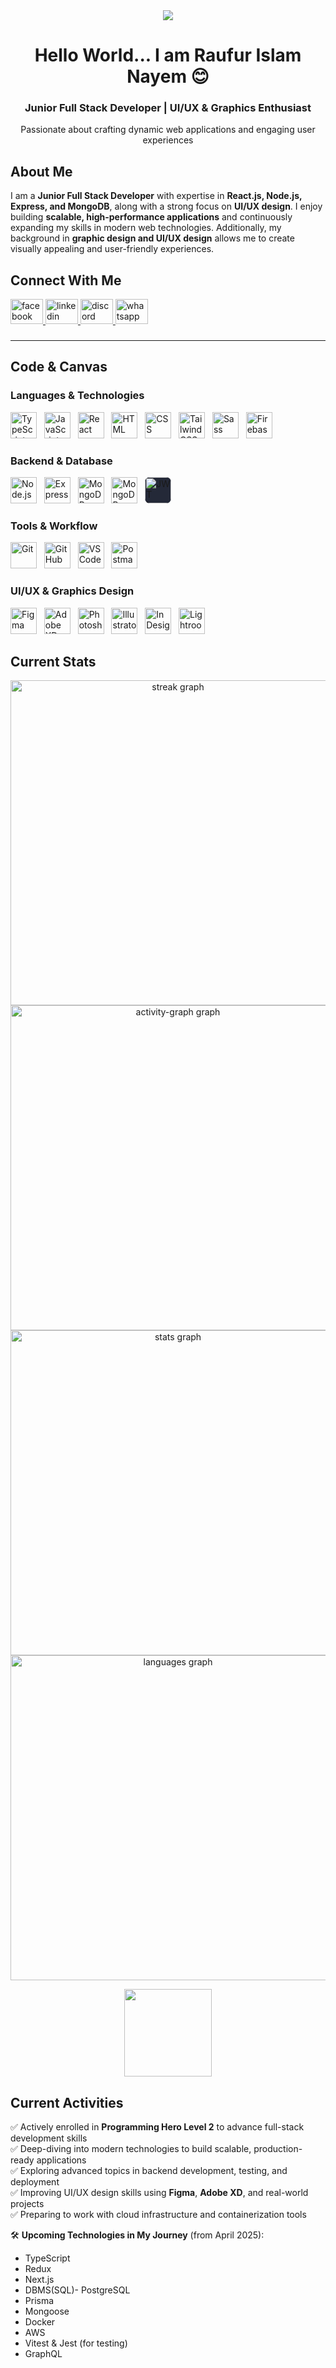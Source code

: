 <div align="center">
  <img height="auto" weight="100%" src="https://i.ibb.co.com/hRwy0dvk/github-banner-17.png" />
</div>

###

<h1 align="center">Hello World... I am Raufur Islam Nayem 😊</h1>
<h3 align="center">Junior Full Stack Developer | UI/UX & Graphics Enthusiast</h3>
<p align="center">Passionate about crafting dynamic web applications and engaging user experiences</p>

###

<h2 align="left">About Me</h2>

<p align="left">I am a <strong>Junior Full Stack Developer</strong> with expertise in <strong>React.js, Node.js, Express, and MongoDB</strong>, along with a strong focus on <strong>UI/UX design</strong>. I enjoy building <strong>scalable, high-performance applications</strong> and continuously expanding my skills in modern web technologies. Additionally, my background in <strong>graphic design and UI/UX design</strong> allows me to create visually appealing and user-friendly experiences. <br>
</p>

###

<h2 align="left">Connect With Me </h2>

<div align="left">
  <a href="https://web.facebook.com/raufurislam.nayem" target="_blank">
    <img src="https://raw.githubusercontent.com/maurodesouza/profile-readme-generator/master/src/assets/icons/social/facebook/default.svg" width="52" height="40" alt="facebook logo"  />
  </a>
  <a href="https://www.linkedin.com/in/raufur-islam-698030319/" target="_blank">
    <img src="https://raw.githubusercontent.com/maurodesouza/profile-readme-generator/master/src/assets/icons/social/linkedin/default.svg" width="52" height="40" alt="linkedin logo"  />
  </a>
<!--   <img src="https://raw.githubusercontent.com/maurodesouza/profile-readme-generator/master/src/assets/icons/social/discord/default.svg" -->
  <a href="https://discordapp.com/users/raufur6299" target="_blank">
<img src="https://raw.githubusercontent.com/maurodesouza/profile-readme-generator/master/src/assets/icons/social/discord/default.svg" width="52" height="40" alt="discord logo"  />
  </a>
  <a href="https://wa.me/+8801648068834" target="_blank">
    <img src="https://raw.githubusercontent.com/maurodesouza/profile-readme-generator/master/src/assets/icons/social/whatsapp/default.svg" width="52" height="40" alt="whatsapp logo"  />
  </a>
</div>

###

---

<h2 align="left">Code & Canvas</h2>

### **Languages & Technologies**

<p align="left">
  <img src="https://skillicons.dev/icons?i=typescript" height="42" alt="TypeScript" />&nbsp;&nbsp;
  <img src="https://skillicons.dev/icons?i=js" height="42" alt="JavaScript" />&nbsp;&nbsp;
  <img src="https://skillicons.dev/icons?i=react" height="42" alt="React" />&nbsp;&nbsp;
  <img src="https://skillicons.dev/icons?i=html" height="42" alt="HTML" />&nbsp;&nbsp;
  <img src="https://skillicons.dev/icons?i=css" height="42" alt="CSS" />&nbsp;&nbsp;
  <img src="https://skillicons.dev/icons?i=tailwindcss" height="42" alt="Tailwind CSS" />&nbsp;&nbsp;
  <img src="https://skillicons.dev/icons?i=sass" height="42" alt="Sass" />&nbsp;&nbsp;
  <img src="https://skillicons.dev/icons?i=firebase" height="42" alt="Firebase" />
</p>

### **Backend & Database**

<p align="left">
  <img src="https://skillicons.dev/icons?i=nodejs" height="42" alt="Node.js" />&nbsp;&nbsp;
  <img src="https://skillicons.dev/icons?i=express" height="42" alt="Express" />&nbsp;&nbsp;
  <img src="https://skillicons.dev/icons?i=mongodb" height="42" alt="MongoDB" />&nbsp;&nbsp;
  <img src="https://skillicons.dev/icons?i=postgres" height="42" alt="MongoDB" />&nbsp;&nbsp;
  <!-- <img src="https://skillicons.dev/icons?i=prisma" height="42" alt="MongoDB" />&nbsp;&nbsp; -->
  <img style="background:#242938; border-radius:8px;" src="https://img.icons8.com/?size=96&id=rHpveptSuwDz&format=png" height="42" alt="JWT logo" />
</p>

### **Tools & Workflow**

<!-- ### **DevOps & Tools** -->

<p align="left">
  <img src="https://skillicons.dev/icons?i=git" height="42" alt="Git" />&nbsp;&nbsp;
  <img src="https://skillicons.dev/icons?i=github" height="42" alt="GitHub" />&nbsp;&nbsp;
  <img src="https://skillicons.dev/icons?i=vscode" height="42" alt="VS Code" />&nbsp;&nbsp;
  <img src="https://skillicons.dev/icons?i=postman" height="42" alt="Postman" />
</p>

### **UI/UX & Graphics Design**

<p align="left">
  <img src="https://skillicons.dev/icons?i=figma" height="42" alt="Figma" />&nbsp;&nbsp;
  <img src="https://skillicons.dev/icons?i=xd" height="42" alt="Adobe XD" />&nbsp;&nbsp;
  <img src="https://skillicons.dev/icons?i=photoshop" height="42" alt="Photoshop" />&nbsp;&nbsp;
  <img src="https://skillicons.dev/icons?i=illustrator" height="42" alt="Illustrator" />&nbsp;&nbsp;
  <img src="https://i.ibb.co/6J8s08FB/indesign.png" height="42" alt="InDesign logo" />&nbsp;&nbsp;
  <img src="https://i.ibb.co/tp5bwLrF/photoshop-lightroom.png" height="42" alt="Lightroom Classic logo" />&nbsp;&nbsp;
</p>

###

<h2 align="left">Current Stats</h2>
<!-- <h2 align="left">📈 Current Stats</h2> -->

<div align="center">
  
  <img src="https://nirzak-streak-stats.vercel.app/?user=raufurislam&theme=dracula&hide_border=true" width="520px" alt="streak graph"  /><br>
  <img src="https://github-readme-activity-graph.vercel.app/graph?username=raufurislam&radius=16&theme=dracula&area=true&order=5&hide_border=true&bg_color=282A36" width="520px" alt="activity-graph graph" /> <br>
  <img src="https://github-readme-stats.vercel.app/api?username=raufurislam&show_icons=true&theme=dracula&hide_border=true&order=1" width="520px" alt="stats graph" /> <br>
  <img src="https://github-readme-stats.vercel.app/api/top-langs?username=raufurislam&locale=en&hide_title=false&layout=compact&card_width=320&langs_count=30&theme=dracula&hide_border=true&order=2" width="520px" alt="languages graph" /> 
    <!-- <img src="https://komarev.com/ghpvc/?username=raufurislam&label=Profile%20views&color=78D8F8&style=flat" width="140px" /> -->

<!-- <img src="https://github-readme-stats.vercel.app/api?username=raufurislam&hide_title=false&hide_rank=false&show_icons=true&include_all_commits=true&count_private=true&disable_animations=false&theme=dracula&locale=en&hide_border=true&order=1" width="520px" alt="stats graph" /> <br> -->

</div>

<div align="center">
  <!-- <img src="https://profile-counter.glitch.me/raufurislam/count.svg?"  /> -->
  <!-- <br/> -->
  <!-- <img src="https://komarev.com/ghpvc/?username=raufurislam&label=Profile%20views&color=78D8F8&style=for-the-badge" width="140px" /> -->
  <img src="https://komarev.com/ghpvc/?username=raufurislam&label=Profile%20views&color=78D8F8&style=flat" width="140px" />
</div>
<h2 align="left">Current Activities</h2>
<!-- <h2 align="left">🚀 Current Activities</h2> -->

✅ Actively enrolled in **Programming Hero Level 2** to advance full-stack development skills  
✅ Deep-diving into modern technologies to build scalable, production-ready applications  
✅ Exploring advanced topics in backend development, testing, and deployment  
✅ Improving UI/UX design skills using **Figma**, **Adobe XD**, and real-world projects  
✅ Preparing to work with cloud infrastructure and containerization tools

🛠️ **Upcoming Technologies in My Journey** (from April 2025):

- TypeScript
- Redux
- Next.js
- DBMS(SQL)- PostgreSQL
- Prisma
- Mongoose
- Docker
- AWS
- Vitest & Jest (for testing)
- GraphQL

###

<!-- github-readme-stats-calculate-rank \
 --commits 508 --prs 6 --issues 1 --stars 31 --reviews 0 \
 --repos 20 --followers 1 -->

<!--
| Grade  | Approx. Percentile Needed |
| ------ | ------------------------- |
| **c** | (everyone else)           |
| **c+** | > top 87.5%                     |
| **B–** | > 75%                     |
| **B**  | > 62.5%                   |
| **B+** | > 50%                     |
| **A–** | > 37.5%                   |
| **A**  | > 25%                     |
| **A+** | > 12.5%                   |
| **S**  | > 1%                      |
 -->
